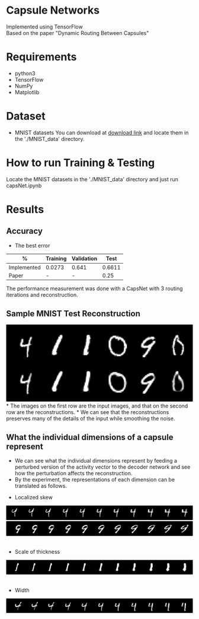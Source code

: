 Capsule Networks
==========================

Implemented using TensorFlow<br>
Based on the paper "Dynamic Routing Between Capsules"

# Requirements
* python3
* TensorFlow
* NumPy
* Matplotlib

# Dataset
* MNIST datasets
You can download at [download link](http://yann.lecun.com/exdb/mnist/)
and locate them in the './MNIST_data' directory.

# How to run Training & Testing
Locate the MNIST datasets in the './MNIST_data' directory and just run capsNet.ipynb

# Results
## Accuracy
* The best error

|         %  | Training | Validation |   Test  |
| ---------- | -------- | ---------- | ------- |
|Implemented |  0.0273  |    0.641   |  0.6611 |
|Paper       |     -    |      -     |   0.25  |

The performance measurement was done with a CapsNet with 3 routing iterations and reconstruction.

## Sample MNIST Test Reconstruction
<img src="./images/Fig2_reconstrucion.png">
* The images on the first row are the input images, and that on the second row are the reconstructions.
* We can see that the reconstructions preserves many of the details of the input while smoothing the noise.

## What the individual dimensions of a capsule represent
* We can see what the individual dimensions represent by feeding a perturbed version of the activity vector to the decoder network and see how the perturbation affects the reconstruction.
* By the experiment, the representations of each dimension can be translated as follows.
+ Localized skew
<img src="./images/localized_skew.png" width="800">
<img src="./images/localized_skew2.png">
<br></br>

+ Scale of thickness
<img src="./images/scale_of_thickness.png">
<br></br>

+ Width
<img src="./images/width.png">
